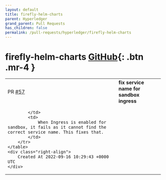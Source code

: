 ```yaml
---
layout: default
title: firefly-helm-charts
parent: Hyperledger
grand_parent: Pull Requests
has_children: false
permalink: /pull-requests/hyperledger/firefly-helm-charts
---
```


# firefly-helm-charts <span class="fs-3 right-align">[GitHub](https://github.com/hyperledger/firefly-helm-charts){: .btn .mr-4 }</span>


<div>
    <table>
        <tr>
            <td>
                PR <a href="https://github.com/hyperledger/firefly-helm-charts/pull/57" class=".btn">#57</a>
            </td>
            <td>
                <b>
                    fix service name for sandbox ingress
                </b>
            </td>
        </tr>
        <tr>
            <td>
                
            </td>
            <td>
                When Ingress is enabled for sandbox, it fails as it cannot find the correct service name. This fixes that.
            </td>
        </tr>
    </table>
    <div class="right-align">
        Created At 2022-09-16 10:29:43 +0000 UTC
    </div>
</div>

